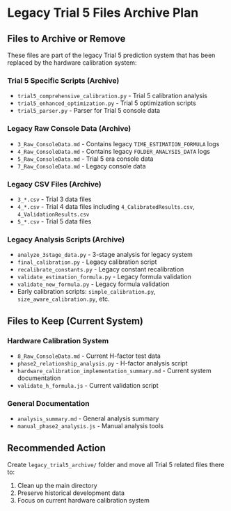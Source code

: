 # Legacy Trial 5 Files Archive Plan

## Files to Archive or Remove

These files are part of the legacy Trial 5 prediction system that has been replaced by the hardware calibration system:

### Trial 5 Specific Scripts (Archive)
- `trial5_comprehensive_calibration.py` - Trial 5 calibration analysis
- `trial5_enhanced_optimization.py` - Trial 5 optimization scripts  
- `trial5_parser.py` - Parser for Trial 5 console data

### Legacy Raw Console Data (Archive)
- `3_Raw_ConsoleData.md` - Contains legacy `TIME_ESTIMATION_FORMULA` logs
- `4_Raw_ConsoleData.md` - Contains legacy `FOLDER_ANALYSIS_DATA` logs
- `5_Raw_ConsoleData.md` - Trial 5 era console data
- `7_Raw_ConsoleData.md` - Legacy console data

### Legacy CSV Files (Archive)  
- `3_*.csv` - Trial 3 data files
- `4_*.csv` - Trial 4 data files including `4_CalibratedResults.csv`, `4_ValidationResults.csv`
- `5_*.csv` - Trial 5 data files

### Legacy Analysis Scripts (Archive)
- `analyze_3stage_data.py` - 3-stage analysis for legacy system
- `final_calibration.py` - Legacy calibration script
- `recalibrate_constants.py` - Legacy constant recalibration
- `validate_estimation_formula.py` - Legacy formula validation
- `validate_new_formula.py` - Legacy formula validation
- Early calibration scripts: `simple_calibration.py`, `size_aware_calibration.py`, etc.

## Files to Keep (Current System)

### Hardware Calibration System
- `8_Raw_ConsoleData.md` - Current H-factor test data
- `phase2_relationship_analysis.py` - H-factor analysis script
- `hardware_calibration_implementation_summary.md` - Current system documentation
- `validate_h_formula.js` - Current validation script

### General Documentation
- `analysis_summary.md` - General analysis summary
- `manual_phase2_analysis.js` - Manual analysis tools

## Recommended Action

Create `legacy_trial5_archive/` folder and move all Trial 5 related files there to:
1. Clean up the main directory
2. Preserve historical development data 
3. Focus on current hardware calibration system